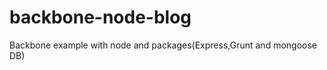 backbone-node-blog
==================

Backbone example with node and packages(Express,Grunt and mongoose DB)
